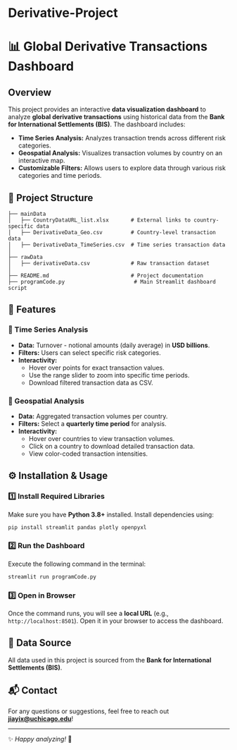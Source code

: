 # Derivative-Project
# 📊 Global Derivative Transactions Dashboard

## Overview
This project provides an interactive **data visualization dashboard** to analyze **global derivative transactions** using historical data from the **Bank for International Settlements (BIS)**. The dashboard includes:

- **Time Series Analysis:** Analyzes transaction trends across different risk categories.
- **Geospatial Analysis:** Visualizes transaction volumes by country on an interactive map.
- **Customizable Filters:** Allows users to explore data through various risk categories and time periods.

## 📂 Project Structure
```
├── mainData
│   ├── CountryDataURL_list.xlsx       # External links to country-specific data
│   ├── DerivativeData_Geo.csv         # Country-level transaction data
│   ├── DerivativeData_TimeSeries.csv  # Time series transaction data
│
├── rawData
│   ├── derivativeData.csv             # Raw transaction dataset
│
├── README.md                          # Project documentation
├── programCode.py                      # Main Streamlit dashboard script
```

## 🚀 Features
### 🔹 Time Series Analysis
- **Data:** Turnover - notional amounts (daily average) in **USD billions**.
- **Filters:** Users can select specific risk categories.
- **Interactivity:**
  - Hover over points for exact transaction values.
  - Use the range slider to zoom into specific time periods.
  - Download filtered transaction data as CSV.

### 🔹 Geospatial Analysis
- **Data:** Aggregated transaction volumes per country.
- **Filters:** Select a **quarterly time period** for analysis.
- **Interactivity:**
  - Hover over countries to view transaction volumes.
  - Click on a country to download detailed transaction data.
  - View color-coded transaction intensities.

## ⚙️ Installation & Usage
### 1️⃣ Install Required Libraries
Make sure you have **Python 3.8+** installed. Install dependencies using:
```sh
pip install streamlit pandas plotly openpyxl
```

### 2️⃣ Run the Dashboard
Execute the following command in the terminal:
```sh
streamlit run programCode.py
```

### 3️⃣ Open in Browser
Once the command runs, you will see a **local URL** (e.g., `http://localhost:8501`). Open it in your browser to access the dashboard.

## 📌 Data Source
All data used in this project is sourced from the **Bank for International Settlements (BIS)**.

## 📬 Contact
For any questions or suggestions, feel free to reach out **jiayix@uchicago.edu**!

---
✨ *Happy analyzing!* 🚀

